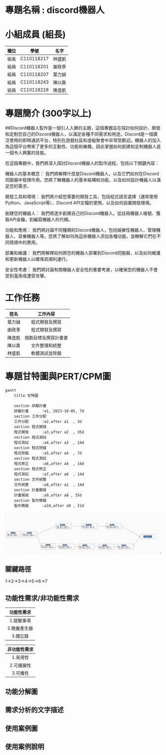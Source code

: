 # 專題名稱 : discord機器人
# 小組成員 (組長)
|職位|學號|名字|
|:--:|:--:|:--:|
|組長|C110118217|林盛凱|
|組員|C110118201|謝政斈|
|組員|C110118207|葉力誠|
|組員|C110118243|陳以嘉|
|組員|C110118228|陳逸凱|


# 專題簡介 (300字以上)
##Discord機器人製作是一個引人入勝的主題，這個專題旨在探討如何設計、開發和定制您自己的Discord機器人，以滿足各種不同需求和用途。Discord是一個廣泛使用的即時通訊平台，特別在遊戲社區和虛擬聚會中非常受歡迎。機器人的加入為這個平台帶來了更多的互動性、功能和樂趣，因此掌握如何創建和定制機器人是一個令人興奮的技能。

在這個專題中，我們將深入探討Discord機器人的製作過程，包括以下關鍵內容：

機器人的基本概念： 我們將解釋什麼是Discord機器人，以及它們如何在Discord伺服器中發揮作用。您將了解機器人的基本結構和功能，以及如何設計機器人以滿足您的需求。

開發工具和環境： 我們將介紹您需要的開發工具，包括程式語言選擇（通常使用Python、JavaScript等）、Discord API文檔的使用，以及如何設置開發環境。

創建您的機器人： 我們將逐步創建自己的Discord機器人。從註冊機器人帳號、獲取API金鑰，到編寫機器人的代碼。

功能和應用： 我們將討論不同種類的Discord機器人，包括娛樂性機器人、管理機器人、音樂機器人等。您將了解如何為這些機器人添加各種功能，並瞭解它們在不同情境中的應用。

部署和維護： 我們將解釋如何將您的機器人部署到Discord伺服器，以及如何維護和更新機器人以確保其順利運行。

安全性考慮： 我們將討論有關機器人安全性的重要考慮，以確保您的機器人不會受到濫用或遭受攻擊。


# 工作任務

| 姓名 | 工作內容 |
| :-: | :-: |
| 葉力誠 | 程式開發及撰寫 |
| 謝政斈 | 程式開發及撰寫 |
| 陳逸凱 | 規劃目標及撰寫計畫書 |
| 陳以嘉 | 文件整理和統整 |
| 林盛凱 | 軟體測試並除錯 |

# 專題甘特圖與PERT/CPM圖
```mermaid
gantt
    title 甘特圖

    section 研擬計畫
    研擬計畫      :a1, 2023-10-05, 7d
    section 工作分配
    工作分配      :a2,after a1  , 3d
    section 程式開發
    程式開發      :a3,after a2  , 35d
    section 程式測試
    程式測試      :a4,after a3  , 14d
    section 程式除錯
    程式除錯      :a5,after a4  , 7d
    section 程式測試
    程式修正      :a6,after a4  , 14d
    section 程式修正
    程式測試      :a7,after a6  , 14d
    section 文件統整
    文件統整      :a8,after a2  , 14d
    section 計畫饌寫
    計畫撰寫      :a9,after a8 , 35d
    section 製作簡報
    製作簡報      :a10,after a9 , 21d
```

![](pert.png)
## 關鍵路徑
1->2->3->4->5->6->7

## 功能性需求/非功能性需求
|功能性需求|
|:--:|
|1.提醒事項|
|2.晚餐產生器|
|3.備忘錄|

|非功能性需求|
|:--:|
|1.易用性|
|2.可擴展性|
|3.可攜性|

## 功能分解圖

## 需求分析的文字描述

## 使用案例圖

## 使用案例說明









